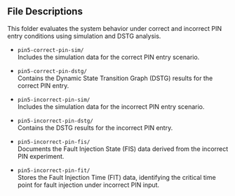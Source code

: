 ## File Descriptions 

This folder evaluates the system behavior under correct and incorrect PIN entry conditions using simulation and DSTG analysis.

- `pin5-correct-pin-sim/`  
  Includes the simulation data for the correct PIN entry scenario.

- `pin5-correct-pin-dstg/`  
  Contains the Dynamic State Transition Graph (DSTG) results for the correct PIN entry.

- `pin5-incorrect-pin-sim/`  
  Includes the simulation data for the incorrect PIN entry scenario.

- `pin5-incorrect-pin-dstg/`  
  Contains the DSTG results for the incorrect PIN entry.

- `pin5-incorrect-pin-fis/`  
  Documents the Fault Injection State (FIS) data derived from the incorrect PIN experiment.

- `pin5-incorrect-pin-fit/`  
  Stores the Fault Injection Time (FIT) data, identifying the critical time point for fault injection under incorrect PIN input.
